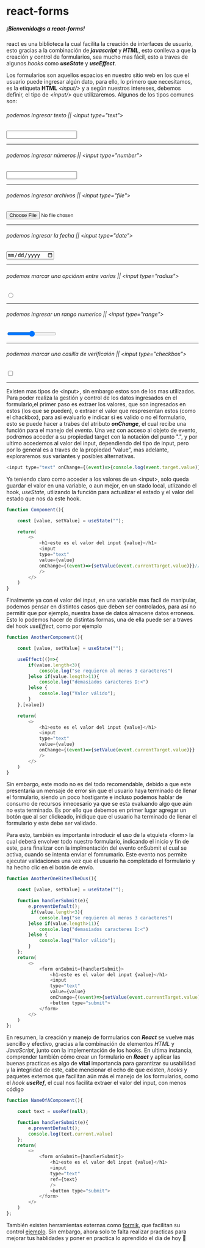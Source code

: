 # react-forms

##### ¡Bienvenido@s a _react-forms_!

react es una biblioteca la cual facilita la creación de interfaces de usuario, esto gracias a la combinación de _**javascript**_ y _**HTML**_, 
esto conlleva a que la creación y control de formularios, sea mucho mas fácil, esto a traves de algunos _hooks_ como _**useState**_ y _**useEffect**_.

Los formularios son aquellos espacios en nuestro sitio web en los que el usuario puede ingresar algún dato, para ello, lo primero que necesitamos, es la etiqueta **HTML** _\<input/>_ y a según nuestros intereses, debemos definir, el tipo de _\<input/>_ que utilizaremos. Algunos de los tipos comunes son:

###### podemos ingresar texto || \<input type="text">
<input type="text"> 

---

###### podemos ingresar números || \<input type="number"> 
<input type="number"> 

---
###### podemos ingresar archivos || \<input type="file">  
<input type="file">

---
###### podemos ingresar la fecha || \<input type="date">  
<input type="date">  

---
###### podemos marcar una opciónm entre varias || \<input type="radius">  
<input type="radio">

---
###### podemos ingresar un rango numerico || \<input type="range"> 
<input type="range">

---
###### podemos marcar una casilla de verificaión || \<input type="checkbox"> 

<input type="checkbox">

---

Existen mas tipos de \<input>, sin embargo estos son de los mas utilizados. Para poder realiza la gestión y control de los datos ingresados en el formulario,el primer paso es extraer los valores, que son ingresados en estos (los que se pueden), o extraer el valor que respresentan estos (como el chackbox), para asi evaluarlo e indicar si es valido o no el formulario, esto se puede hacer a trabes del atributo _**onChange**_, el cual recibe una función para el manejo del _evento_. Una vez con acceso al objeto de evento, podremos acceder a su propiedad target con la notación del punto ".", y por ultimo accedemos al valor del input, dependiendo del tipo de input, pero por lo general es a traves de la propiedad "value", mas adelante, exploraremos sus variantes y posibles alternativas.

```javascript
<input type="text" onChange={(event)=>{console.log(event.target.value)}}/>//value es el texto en el input
```

Ya teniendo claro como acceder a los valores de un \<input>, solo queda guardar el valor en una variable, o aun mejor, en un stado local, utlizando el hook, _useState_, utlizando la función para actualizar el estado y el valor del estado que nos da este hook.

```javascript
function Component(){

    const [value, setValue] = useState("");

    return(
        <>
            <h1>este es el valor del input {value}</h1>
            <input 
            type="text" 
            value={value}
            onChange={(event)=>{setValue(event.currentTarget.value)}}//currentTarget es una alternativa para acceder a value
            />
        </>
    )
}
```

Finalmente ya con el valor del input, en una variable mas facíl de manipular, podemos pensar en distintos casos que deben ser controlados, para así no permitir que por ejemplo, nuestra base de datos almacene datos erroneos. Esto lo podemos hacer de distintas formas, una de ella puede ser a traves del hook _useEffect_, como por ejemplo


```javascript
function AnotherComponent(){

    const [value, setValue] = useState("");

    useEffect(()=>{
        if(value.length<3){
            console.log("se requieren al menos 3 caracteres")
        }else if(value.length>11){
            console.log("demasiados caracteres D:<")
        }else {
            console.log("Valor válido");
        }
    },[value])

    return(
        <>
            <h1>este es el valor del input {value}</h1>
            <input 
            type="text" 
            value={value}
            onChange={(event)=>{setValue(event.currentTarget.value)}}
            />
        </>
    )
}
```

Sin embargo, este modo no es del todo recomendable, debido a que este presentaria un mensaje de error sin que el usuario haya terminado de llenar el formulario, siendo un poco hostigante e incluso podemos hablar de consumo de recursos innecesario ya que se esta evaluando algo que aún no esta terminado. Es por ello que debemos en primer lugar agregar un botón que al ser clickeado, inidique que el usuario ha terminado de llenar el formulario y este debe ser validado.

Para esto, también es importante introducir el uso de la etquieta \<form> la cual deberá envolver todo nuestro formulario, indicando el inicio y fin de este, para finalizar con la implmentación del evento onSubmit el cual se activa, cuando se intenta enviar el fomrumario.  Este evento nos permite ejecutar validaciones una vez que el usuario ha completado el formulario y ha hecho clic en el botón de envío.


```javascript
function AnotherOneBitesTheDus(){

    const [value, setValue] = useState("");

    function handlerSubmit(e){
        e.preventDefault();
         if(value.length<3){
            console.log("se requieren al menos 3 caracteres")
        }else if(value.length>11){
            console.log("demasiados caracteres D:<")
        }else {
            console.log("Valor válido");
        }
    };
    return(
        <>
            <form onSubmit={handlerSubmit}>
                <h1>este es el valor del input {value}</h1>
                <input  
                type="text"  
                value={value} 
                onChange={(event)=>{setValue(event.currentTarget.value)}}/>
                <button type="submit">
            </form>
        </>
    )
};
```
En resumen, la creación y manejo de formularios con __*React*__ se vuelve más sencillo y efectivo, gracias a la combinación de elementos _HTML_ y _JavaScript_, junto con la implementación de los hooks. En ultima instancia, comprender también cómo crear un formulario en __*React*__ y aplicar las buenas practicas es algo de **vital** importancia para garantizar su usabilidad y la integridad de este, cabe mencionar el echo de que existen, _hooks_ y paquetes externos que facilitan aún más el manejo de los formularios, como el _hook_ _**useRef**_, el cual nos facilita extraer el valor del input, con menos código

```javascript
function NameOfAComponent(){

    const text = useRef(null);

    function handlerSubmit(e){
        e.preventDefault();
        console.log(text.current.value)
    };
    return(
        <>
            <form onSubmit={handlerSubmit}>
                <h1>este es el valor del input {value}</h1>
                <input  
                type="text"  
                ref={text}
                />
                <button type="submit">
            </form>
        </>
    )
};
```

También existen herramientas externas como [formik](https://formik.org/ (click aquí)), que facilitan su control [ejemplo](https://formik.org/docs/examples/basic). Sin embargo, ahora solo te falta realizar practicas para mejorar tus hablidades y poner en practica lo aprendido el día de hoy :love_letter:


